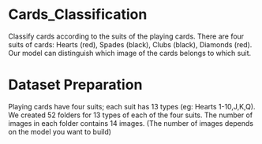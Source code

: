 # Cards_Classification
Classify cards according to the suits of the playing cards. There are four suits of cards: Hearts (red), Spades (black), Clubs (black), Diamonds (red). 
Our model can distinguish which image of the cards belongs to which suit. 
# Dataset Preparation
Playing cards have four suits; each suit has 13 types (eg: Hearts 1-10,J,K,Q). We created 52 folders for 13 types of each of the four suits. 
The number of images in each folder contains 14 images. (The number of images depends on the model you want to build)
